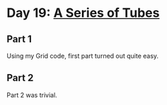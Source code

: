 # Day 19: [A Series of Tubes](https://adventofcode.com/2017/day/19)

## Part 1

Using my Grid code, first part turned out quite easy.

## Part 2

Part 2 was trivial.